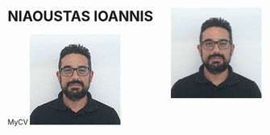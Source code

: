 # NIAOUSTAS IOANNIS <img align="right" src="/images/niaoustasStudy2.jpg" width="180" height="180" />
MyCV
![Niaoustas Ioannis](/images/niaoustasStudy3.jpg)
